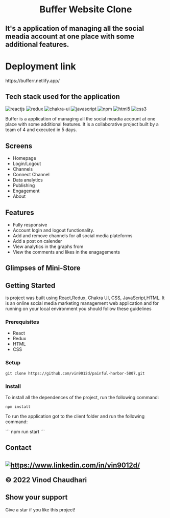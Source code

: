 <h1 align="center"> Buffer Website Clone</h1>
<h2>It's a application of managing all the social meadia account at one place with some additional features.  </h2>

<div>
<h1>Deployment link</h1>
https://bufferr.netlify.app/
</div>
<h2>Tech stack used for the application</h2>
<div>

  <img src="https://img.shields.io/badge/React-20232A?style=for-the-badge&logo=react&logoColor=61DAFB" alt="reactjs" />
    <img src="https://img.shields.io/badge/Redux-593D88?style=for-the-badge&logo=redux&logoColor=white" alt="redux" />
    <img src="https://img.shields.io/badge/Chakra%20UI-3bc7bd?style=for-the-badge&logo=chakraui&logoColor=white" alt="chakra-ui" />
    <img src="https://img.shields.io/badge/JavaScript-323330?style=for-the-badge&logo=javascript&logoColor=F7DF1E" alt="javascript" />
        <img src="https://img.shields.io/badge/npm-CB3837?style=for-the-badge&logo=npm&logoColor=white" alt="npm" />
            <img src="https://img.shields.io/badge/HTML5-E34F26?style=for-the-badge&logo=html5&logoColor=white" alt="html5" />
    <img src="https://img.shields.io/badge/CSS3-1572B6?style=for-the-badge&logo=css3&logoColor=white" alt="css3" />
</div>

<p>
Buffer is a application of managing all the social meadia account at one place with some additional features. It is a collaborative project built by a team of 4 and executed in 5 days.
</p>

<h2> Screens </h2>
<ul>
<li>Homepage</li>
<li>Login/Logout</li>
<li>Channels</li>
<li>Connect Channel</li>
<li>Data analytics</li>
<li>Publishing</li>
<li>Engagement</li>
<li>About</li>
</ul>

<h2> Features </h2>

<ul>
<li>Fully responsive</li>
<li>Account login and logout functionality.</li>
<li>Add and remove channels for all social media plateforms </li>
<li>Add a post on calender</li>
<li>View analytics in the graphs from</li>
<li>View the comments and likes in the enagagements</li>
</ul>

<h2>Glimpses of Mini-Store</h2>
<div>


</div>

<h2>Getting Started</h2>
<div>
<p>is project was built using React,Redux, Chakra UI, CSS, JavaScript,HTML. It is an online social media marketing management web application and for running on your local environment you should follow these guidelines</p>
<h3>Prerequisites</h3>
<ul>
<li>React</li>
<li>Redux</li> 
<li>HTML</li>
<li>CSS</li>
</ul>

<h3>Setup</h3>


```
git clone https://github.com/vin9012d/painful-harbor-5807.git
```

<h3>Install</h3>

<p>To install all the dependences of the project, run the following command:</P>

```
npm install
```

<p>To run the application got to the client folder and run the following command:</P>
```
npm run start
```
</div>

<h2>Contact<h2>
<p align="left">
    <a href="https://www.linkedin.com/in/vin9012d/">
        <img align="center" src="https://img.shields.io/badge/LinkedIn-0077B5?style=for-the-badge&logo=linkedin&logoColor=white" alt="https://www.linkedin.com/in/vin9012d/" />
    </a>
 
    
  <p>© 2022 Vinod Chaudhari</p>
</p>
<h2>Show your support</h2>
<p>Give a star if you like this project!</p>

